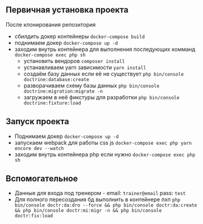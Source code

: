 ## Первичная установка проекта
После клонирования репозитория
* сбилдить докер контейнеры `docker-compose build`
* поднимаем докер `docker-compose up -d`
* заходим внутрь контейнера для выполнения последующих комманд `docker-compose exec php sh`
    * установить вендоров `composer install`
    * устанавливаем yarn зависимости `yarn install`
    * создаём базу данных если её не существует `php bin/console doctrine:database:create`
    * разворачиваем схему базы данных `php bin/console doctrine:migration:migrate -n`
    * загружаем в неё фикстуры для разработки `php bin/console doctrine:fixture:load`

## Запуск проекта
* Поднимаем докер `docker-compose up -d`
* запускаем webpack для работы css js `docker-compose exec php yarn encore dev --watch`
* заходим внутрь контейнера php если нужно `docker-compose exec php sh`

## Вспомогательное
* Данные для входа под тренером - email: `trainer@email`  pass: `test`
* Для полного пересоздания бд выполнить в контейнере пхп 
  `php bin/console doctr:da:dro --force && php bin/console doctr:da:create && php bin/console doctr:mi:migr -n && php bin/console doctr:fix:load`
